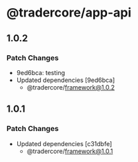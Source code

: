 # @tradercore/app-api

## 1.0.2

### Patch Changes

- 9ed6bca: testing
- Updated dependencies [9ed6bca]
  - @tradercore/framework@1.0.2

## 1.0.1

### Patch Changes

- Updated dependencies [c31dbfe]
  - @tradercore/framework@1.0.1
